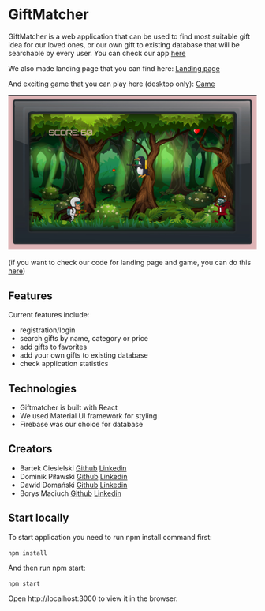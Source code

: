 # GiftMatcher

GiftMatcher is a web application that can be used to find most suitable gift idea for our loved ones, or our own gift to existing database that will be searchable by every user. You can check our app [here](http://app.futurefront.jfdd14.is-academy.pl/)

We also made landing page that you can find here: [Landing page](http://www.futurefront.jfdd14.is-academy.pl/)

And exciting game that you can play here (desktop only): [Game](http://www.futurefront.jfdd14.is-academy.pl/Game/game_worldv2.html)

<img src="/src/media/game_screenshot.jpg" alt="game screenshot"/>

(if you want to check our code for landing page and game, you can do this [here](https://github.com/infoshareacademy/jfdd14-futureFront))

## Features

Current features include:

- registration/login
- search gifts by name, category or price
- add gifts to favorites
- add your own gifts to existing database
- check application statistics

## Technologies

- Giftmatcher is built with React
- We used Material UI framework for styling
- Firebase was our choice for database

## Creators

- Bartek Ciesielski [Github](https://github.com/bartek-ciesielski) [Linkedin](https://www.linkedin.com/in/bartek-ciesielski/)
- Dominik Piławski [Github](https://github.com/DominikPilawski) [Linkedin](www.linkedin.com/in/dominik-pilawski)
- Dawid Domański [Github](https://github.com/Davioli91) [Linkedin](https://www.linkedin.com/in/dawid-doma%C5%84ski-6235b4132/)
- Borys Maciuch [Github](https://github.com/BorysMaciuch) [Linkedin](https://www.linkedin.com/in/borys-maciuch/)

## Start locally

To start application you need to run npm install command first:

`npm install`

And then run npm start:

`npm start`

Open http://localhost:3000 to view it in the browser.
